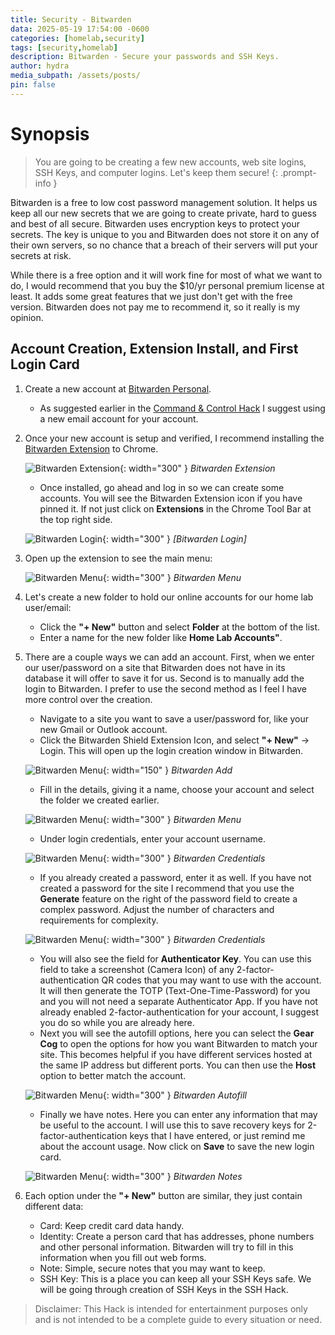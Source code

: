 ```yaml
---
title: Security - Bitwarden
data: 2025-05-19 17:54:00 -0600
categories: [homelab,security]
tags: [security,homelab]
description: Bitwarden - Secure your passwords and SSH Keys.
author: hydra
media_subpath: /assets/posts/
pin: false
---
```

# Synopsis
>You are going to be creating a few new accounts, web site logins, SSH Keys, and computer logins. Let's keep them secure!
{: .prompt-info }

Bitwarden is a free to low cost password management solution. It helps us keep all our new secrets that we are going to create private, hard to guess and best of all secure. Bitwarden uses encryption keys to protect your secrets. The key is unique to you and Bitwarden does not store it on any of their own servers, so no chance that a breach of their servers will put your secrets at risk.

While there is a free option and it will work fine for most of what we want to do, I would recommend that you buy the $10/yr personal premium license at least. It adds some great features that we just don't get with the free version. Bitwarden does not pay me to recommend it, so it really is my opinion.

## Account Creation, Extension Install, and First Login Card
1. Create a new account at [Bitwarden Personal](https://bitwarden.com/go/start-free/).
    - As suggested earlier in the [Command & Control Hack](https://hydrahacksdocs.github.io/posts/Command_Control/) I suggest using a new email account for your account.
2. Once your new account is setup and verified, I recommend installing the [Bitwarden Extension](https://chromewebstore.google.com/detail/bitwarden-password-manage/) to Chrome.

    ![Bitwarden Extension](/2025-05-17/bitwarden.png){: width="300" }
    _Bitwarden Extension_

    - Once installed, go ahead and log in so we can create some accounts. You will see the Bitwarden Extension icon if you have pinned it. If not just click on **Extensions** in the Chrome Tool Bar at the top right side.

    ![Bitwarden Login](/2025-05-17/bitwarden-login.png){: width="300" }
    _[Bitwarden Login]_

3. Open up the extension to see the main menu:

    ![Bitwarden Menu](/2025-05-17/bitwarden-menu.png){: width="300" }
    _Bitwarden Menu_

4. Let's create a new folder to hold our online accounts for our home lab user/email:
    - Click the **"+ New"** button and select **Folder** at the bottom of the list.
    - Enter a name for the new folder like **Home Lab Accounts"**.
5. There are a couple ways we can add an account. First, when we enter our user/password on a site that Bitwarden does not have in its database it will offer to save it for us. Second is to manually add the login to Bitwarden. I prefer to use the second method as I feel I have more control over the creation.
    - Navigate to a site you want to save a user/password for, like your new Gmail or Outlook account.
    - Click the Bitwarden Shield Extension Icon, and select **"+ New"** -> Login. This will open up the login creation window in Bitwarden.

    ![Bitwarden Menu](/2025-05-17/bitwarden-add.png){: width="150" }
    _Bitwarden Add_

    - Fill in the details, giving it a name, choose your account and select the folder we created earlier.

    ![Bitwarden Menu](/2025-05-17/bitwarden-details.png){: width="300" }
    _Bitwarden Menu_

    - Under login credentials, enter your account username.

    ![Bitwarden Menu](/2025-05-17/bitwarden-creds.png){: width="300" }
    _Bitwarden Credentials_

    - If you already created a password, enter it as well. If you have not created a password for the site I recommend that you use the **Generate** feature on the right of the password field to create a complex password. Adjust the number of characters and requirements for complexity. 

    ![Bitwarden Menu](/2025-05-17/bitwarden-pass.png){: width="300" }
    _Bitwarden Credentials_

    - You will also see the field for **Authenticator Key**. You can use this field to take a screenshot (Camera Icon) of any 2-factor-authentication QR codes that you may want to use with the account. It will then generate the TOTP (Text-One-Time-Password) for you and you will not need a separate Authenticator App. If you have not already enabled 2-factor-authentication for your account, I suggest you do so while you are already here.
    - Next you will see the autofill options, here you can select the **Gear Cog** to open the options for how you want Bitwarden to match your site. This becomes helpful if you have different services hosted at the same IP address but different ports. You can then use the **Host** option to better match the account.

    ![Bitwarden Menu](/2025-05-17/bitwarden-autofill.png){: width="300" }
    _Bitwarden Autofill_

    - Finally we have notes. Here you can enter any information that may be useful to the account. I will use this to save recovery keys for 2-factor-authentication keys that I have entered, or just remind me about the account usage. Now click on **Save** to save the new login card.

    ![Bitwarden Menu](/2025-05-17/bitwarden-note.png){: width="300" }
    _Bitwarden Notes_

6. Each option under the **"+ New"** button are similar, they just contain different data:
    - Card: Keep credit card data handy.
    - Identity: Create a person card that has addresses, phone numbers and other personal information. Bitwarden will try to fill in this information when you fill out web forms.
    - Note: Simple, secure notes that you may want to keep.
    - SSH Key: This is a place you can keep all your SSH Keys safe. We will be going through creation of SSH Keys in the SSH Hack.


>Disclaimer: This Hack is intended for entertainment purposes only and is not intended to be a complete guide to every situation or need.